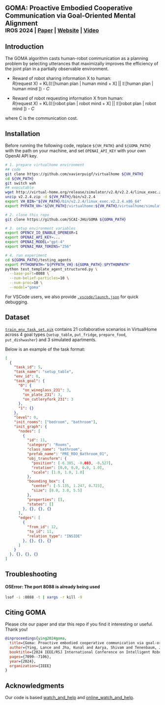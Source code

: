 ## GOMA: Proactive Embodied Cooperative Communication via Goal-Oriented Mental Alignment<br><sub>IROS 2024 | [Paper](https://arxiv.org/abs/2403.11075) | [Website](https://www.lanceying.com/goma.html) | [Video](https://youtu.be/U4zGkDb-mHU)</sub>

## Introduction

The GOMA algorithm casts human-robot communication as a planning problem by selecting utterances that maximizally improves the efficiency of the joint plan in a partially observable environment.

- Reward of robot sharing information X to human: <br>
$R$(request X) = KL($\mathbb{E}$[human plan | human mind + X] || $\mathbb{E}$[human plan | human mind ]) - $C$

- Reward of robot requesting information X from human: <br>
$R$(request X) = KL($\mathbb{E}$[robot plan | robot mind + X] || $\mathbb{E}$[robot plan | robot mind ]) - $C$

where C is the communication cost.

## Installation

Before running the following code, replace `${VH_PATH}` and `${GOMA_PATH}` with the path on your machine, and set `OPENAI_API_KEY` with your own OpenAI API key.

```sh
# 1. prepare virtualhome environment
## code
git clone https://github.com/xavierpuigf/virtualhome ${VH_PATH}
cd ${VH_PATH}
git switch wah
## executable
wget http://virtual-home.org/release/simulator/v2.0/v2.2.4/linux_exec.zip -O v2.2.4.zip
unzip v2.2.4.zip -d ${VH_PATH}/bin/v2.2.4
export VH_BIN="${VH_PATH}/bin/v2.2.4/linux_exec.v2.2.4.x86_64"
export PYPATH_VH="${VH_PATH}/virtualhome:${VH_PATH}/virtualhome/simulation"

# 2. clone this repo
git clone https://github.com/SCAI-JHU/GOMA ${GOMA_PATH}

# 3. setup environment variables
export OPENCV_IO_ENABLE_OPENEXR=1
export OPENAI_API_KEY=...
export OPENAI_MODEL="gpt-4"
export OPENAI_MAX_TOKENS="256"

# 4. run experiment
cd ${GOMA_PATH}/testing_agents
export PYTHONPATH="${PYPATH_VH}:${GOMA_PATH}:$PYTHONPATH"
python test_template_agent_structured.py \
  --base-port=8088 \
  --num-belief-particles=10 \
  --num-proc=10 \
  --model="goma"
```

For VSCode users, we also provide [`.vscode/launch.json`](.vscode/launch.json) for quick debugging.

## Dataset

[`train_env_task_set.pik`](./train_env_task_set.pik) contains 21 collaborative scenarios in VirtualHome across 4 goal types (`setup_table`, `put_fridge`, `prepare_food`, `put_dishwasher`) and 3 simulated apartments.

Below is an example of the task format:

```json
[
  {
    "task_id": 5,
    "task_name": "setup_table",
    "env_id": 0,
    "task_goal": {
      "0": {
        "on_wineglass_231": 3,
        "on_plate_231": 3,
        "on_cutleryfork_231": 3
      },
      "1": {}
    },
    "level": 0,
    "init_rooms": ["bedroom", "bathroom"],
    "init_graph": {
      "nodes": [
        {
          "id": 11,
          "category": "Rooms",
          "class_name": "bathroom",
          "prefab_name": "PRE_ROO_Bathroom_01",
          "obj_transform": {
            "position": [-6.385, -0.003, -0.527],
            "rotation": [0.0, 0.0, 0.0, 1.0],
            "scale": [1.0, 1.0, 1.0]
          },
          "bounding_box": {
            "center": [-5.135, 1.247, 0.723],
            "size": [8.0, 3.0, 5.5]
          },
          "properties": [],
          "states": []
        }, {}, {}, {}
      ],
      "edges": [
        {
          "from_id": 12,
          "to_id": 11,
          "relation_type": "INSIDE"
        }, {}, {}, {}
      ]
    }
  }, {}, {}, {}
]
```

## Troubleshooting

#### OSError: The port 8088 is already being used

```sh
lsof -i :8088 -t | xargs -r kill -9
```

## Citing GOMA

Please cite our paper and star this repo if you find it interesting or useful. Thank you!

```bibtex
@inproceedings{ying2024goma,
  title={Goma: Proactive embodied cooperative communication via goal-oriented mental alignment},
  author={Ying, Lance and Jha, Kunal and Aarya, Shivam and Tenenbaum, Joshua B and Torralba, Antonio and Shu, Tianmin},
  booktitle={2024 IEEE/RSJ International Conference on Intelligent Robots and Systems (IROS)},
  pages={7099--7106},
  year={2024},
  organization={IEEE}
}
```

## Acknowledgments

Our code is based [watch_and_help](https://github.com/xavierpuigf/watch_and_help) and [online_watch_and_help](https://github.com/xavierpuigf/online_watch_and_help).
